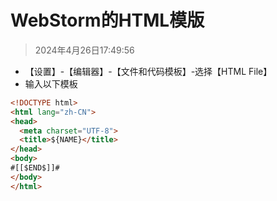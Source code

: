 # WebStorm的HTML模版

> 2024年4月26日17:49:56

* 【设置】-【编辑器】-【文件和代码模板】-选择【HTML File】
* 输入以下模板

```html
<!DOCTYPE html>
<html lang="zh-CN">
<head>
  <meta charset="UTF-8">
  <title>${NAME}</title>
</head>
<body>
#[[$END$]]#
</body>
</html>
```

